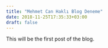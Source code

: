 ```yaml
---
title: "Mehmet Can Haklı Blog Deneme"
date: 2018-11-25T17:35:33+03:00
draft: false
---
```

This will be the first post of the blog.
